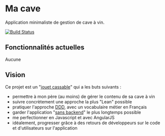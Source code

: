 Ma cave
=======

Application minimaliste de gestion de cave à vin.

[![Build Status](https://travis-ci.org/real34/ma-cave.png?branch=master)](https://travis-ci.org/real34/ma-cave)

## Fonctionnalités actuelles

Aucune

## Vision

Ce projet est un "[jouet cassable](http://chimera.labs.oreilly.com/books/1234000001813/ch05.html#breakable_toys)" qui a les buts suivants :

* permettre à mon père (au moins) de gérer le contenu de sa cave à vin
* suivre concrètement une approche la plus "Lean" possible
* pratiquer l'approche [DDD](http://en.wikipedia.org/wiki/Domain-driven_design), avec un vocabulaire métier en Français
* garder l'application "[sans backend](http://nobackend.org/)" le plus longtemps possible
* me perfectionner en Javascript et avec AngularJS
* idéalement, progresser grâce à des retours de développeurs sur le code et d'utilisateurs sur l'application
